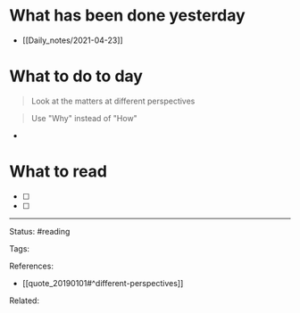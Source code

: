 # What has been done yesterday

- [[Daily_notes/2021-04-23]]

# What to do to day
>Look at the matters at different perspectives

>Use "Why" instead of "How"

- 

# What to read

- [ ] 
- [ ] 



---
Status: #reading

Tags: 

References:
- [[quote_20190101#^different-perspectives]]

Related: 
